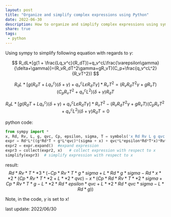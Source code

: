 ```yaml
---
layout: post
title: "Organize and simplify complex expressions using Python"
date: 2022-06-30
description: How to organize and simplify complex expressions using sympy
share: true
tags:
 - python
---
```


Using sympy to simplify following equation with regards to $\gamma$:

$$ R_dL*[g(1 + \frac{Lq_v^c}{R_dT})+q_v^cL\frac{\varepsilon\gamma}{\delta+\gamma}]=(R_vR_dT^2\gamma+gR_vT)(C_p+\frac{q_v^cL^2}{R_vT^2}) $$

$$ R_dL*[g(R_dT + Lq_v^c)(\delta+\gamma)+q_v^cL\varepsilon R_dT\gamma]*R_vT^2=(R_vR_dT^2\gamma+gR_vT)(C_pR_vT^2 + q_v^cL^2)(\delta+\gamma)R_dT $$

$$ R_dL*[g(R_dT + Lq_v^c)(\delta+\gamma)+q_v^cL\varepsilon R_dT\gamma]*R_vT^2 - (R_vR_dT^2\gamma+gR_vT)(C_pR_vT^2 + q_v^cL^2)(\delta+\gamma)R_dT=0 $$

python code:

```python
from sympy import *
x, Rd, Rv, L, g, qvc, Cp, epsilon, sigma, T = symbols('x Rd Rv L g qvc Cp epsilon sigma T')
expr = Rd*L*((g*Rd*T + g*L*qvc)*(sigma + x) + qvc*L*epsilon*Rd*T*x)*Rv*T**2 - (Rv*Rd*T**2*x + g*Rv*T)*(Cp*Rv*T**2 + qvc*L**2)*(sigma + x)*Rd*T
expr2 = expr.expand()  #expand expression
expr3 = collect(expr2, x)   # collect expression with respect to x
simplify(expr3)  # simplify expression with respect to x
```

result:
$$Rd*Rv*T**3*(-Cp*Rv*T*g*sigma + L*Rd*g*sigma - Rd*x**2*(Cp*Rv*T**2 + L**2*qvc) - x*(Cp*Rd*Rv*T**2*sigma + Cp*Rv*T*g - L**2*Rd*epsilon*qvc + L**2*Rd*qvc*sigma - L*Rd*g))$$

Note, in the code, $\gamma$ is set to x!

last update: 2022/06/30